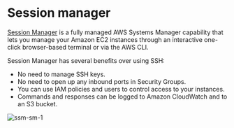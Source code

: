 # Session manager
[Session Manager](https://docs.aws.amazon.com/systems-manager/latest/userguide/session-manager.html) is a fully managed AWS Systems Manager capability that lets you manage your Amazon EC2 instances through an interactive one-click browser-based terminal or via the AWS CLI.

Session Manager has several benefits over using SSH:

* No need to manage SSH keys.
* No need to open up any inbound ports in Security Groups.
* You can use IAM policies and users to control access to your instances.
* Commands and responses can be logged to Amazon CloudWatch and to an S3 bucket.

![ssm-sm-1](https://user-images.githubusercontent.com/53886913/216796075-97642d06-21b8-4adf-acf9-c388ca4bc3d7.png)
